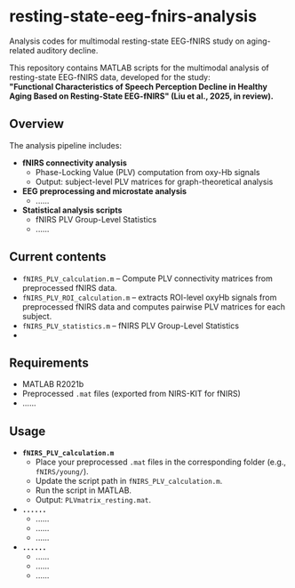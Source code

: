 # resting-state-eeg-fnirs-analysis
Analysis codes for multimodal resting-state EEG-fNIRS study on aging-related auditory decline.

This repository contains MATLAB scripts for the multimodal analysis of resting-state EEG-fNIRS data, developed for the study:  
**"Functional Characteristics of Speech Perception Decline in Healthy Aging Based on Resting-State EEG-fNIRS" (Liu et al., 2025, in review).**

## Overview
The analysis pipeline includes:
- **fNIRS connectivity analysis**  
  - Phase-Locking Value (PLV) computation from oxy-Hb signals  
  - Output: subject-level PLV matrices for graph-theoretical analysis
- **EEG preprocessing and microstate analysis**
  - ......
- **Statistical analysis scripts**
  - fNIRS PLV Group-Level Statistics
  - ......

## Current contents
- `fNIRS_PLV_calculation.m` – Compute PLV connectivity matrices from preprocessed fNIRS data.
- `fNIRS_PLV_ROI_calculation.m` – extracts ROI-level oxyHb signals from preprocessed fNIRS data and computes pairwise PLV matrices for each subject.
- `fNIRS_PLV_statistics.m` – fNIRS PLV Group-Level Statistics
- 

## Requirements
- MATLAB R2021b
- Preprocessed `.mat` files (exported from NIRS-KIT for fNIRS)
- ......

## Usage
- **`fNIRS_PLV_calculation.m`**
  - Place your preprocessed `.mat` files in the corresponding folder (e.g., `fNIRS/young/`).
  - Update the script path in `fNIRS_PLV_calculation.m`.
  - Run the script in MATLAB.
  - Output: `PLVmatrix_resting.mat`.
- **`......`**
  - ......
  - ......
  - ......
- **`......`**
  - ......
  - ......
  - ......
